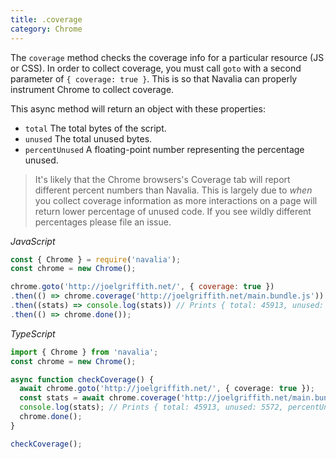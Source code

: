 ```yaml
---
title: .coverage
category: Chrome
---
```


The `coverage` method checks the coverage info for a particular resource (JS or CSS). In order to collect coverage, you must call `goto` with a second parameter of `{ coverage: true }`. This is so that Navalia can properly instrument Chrome to collect coverage.

This async method will return an object with these properties:

- `total` The total bytes of the script.
- `unused` The total unused bytes.
- `percentUnused` A floating-point number representing the percentage unused.

> It's likely that the Chrome browsers's Coverage tab will report different percent numbers than Navalia. This is largely due to _when_ you collect coverage information as more interactions on a page will return lower percentage of unused code. If you see wildly different percentages please file an issue.

*JavaScript*
```js
const { Chrome } = require('navalia');
const chrome = new Chrome();

chrome.goto('http://joelgriffith.net/', { coverage: true })
.then(() => chrome.coverage('http://joelgriffith.net/main.bundle.js'))
.then((stats) => console.log(stats)) // Prints { total: 45913, unused: 5572, percentUnused: 0.12135996340905626 }
.then(() => chrome.done());
```

*TypeScript*
```ts
import { Chrome } from 'navalia';
const chrome = new Chrome();

async function checkCoverage() {
  await chrome.goto('http://joelgriffith.net/', { coverage: true });
  const stats = await chrome.coverage('http://joelgriffith.net/main.bundle.js');
  console.log(stats); // Prints { total: 45913, unused: 5572, percentUnused: 0.12135996340905626 }
  chrome.done();
}

checkCoverage();
```
